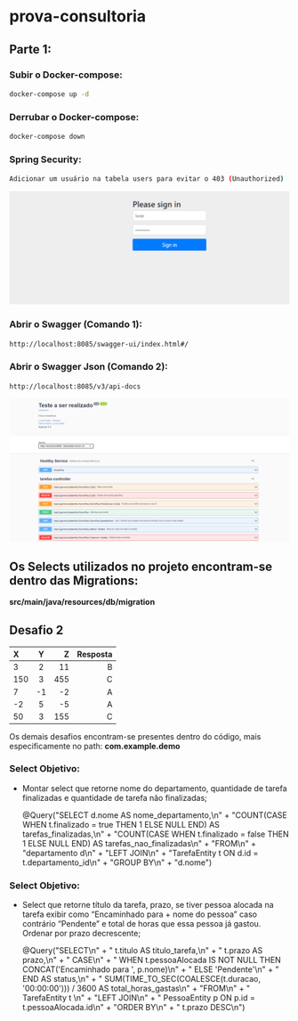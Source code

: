 # prova-consultoria

## Parte 1:


### Subir o Docker-compose:

```sh
docker-compose up -d
```

### Derrubar o Docker-compose:

```sh
docker-compose down
```

### Spring Security:
```sh
Adicionar um usuário na tabela users para evitar o 403 (Unauthorized) 
```

![login](login.png)


### Abrir o Swagger (Comando 1):
```sh
http://localhost:8085/swagger-ui/index.html#/
```

### Abrir o Swagger Json (Comando 2):
```sh
http://localhost:8085/v3/api-docs
```

![swagger](swagger.png)

## Os Selects utilizados no projeto encontram-se dentro das Migrations: 
**src/main/java/resources/db/migration**



## Desafio 2
| X   | Y  |   Z | Resposta |
|:----|:--:|----:|---------:|
| 3   | 2  |  11 |        B |
| 150 | 3  | 455 |        C |
| 7   | -1 |  -2 |        A |
| -2  | 5  |  -5 |        A |
| 50  | 3  | 155 |        C |



Os demais desafios encontram-se presentes dentro do código, mais especificamente no path: **com.example.demo**


### Select Objetivo: 
- Montar select que retorne nome do departamento, quantidade de tarefa finalizadas e quantidade de tarefa não finalizadas;


    @Query("SELECT d.nome AS nome_departamento,\n" +
            "COUNT(CASE WHEN t.finalizado = true THEN 1 ELSE NULL END) AS tarefas_finalizadas,\n" +
            "COUNT(CASE WHEN t.finalizado = false THEN 1 ELSE NULL END) AS tarefas_nao_finalizadas\n" +
            "FROM\n" +
            "departamento d\n" +
            "LEFT JOIN\n" +
            "TarefaEntity t ON d.id = t.departamento_id\n" +
            "GROUP BY\n" +
            "d.nome")



### Select Objetivo:
- Select que retorne título da tarefa, prazo, se tiver pessoa alocada na tarefa exibir como “Encaminhado para + nome do pessoa” caso contrário “Pendente” e total de horas que essa pessoa já gastou. Ordenar por prazo decrescente;


    @Query("SELECT\n" +
            "    t.titulo AS titulo_tarefa,\n" +
            "    t.prazo AS prazo,\n" +
            "    CASE\n" +
            "        WHEN t.pessoaAlocada IS NOT NULL THEN CONCAT('Encaminhado para ', p.nome)\n" +
            "        ELSE 'Pendente'\n" +
            "    END AS status,\n" +
            "    SUM(TIME_TO_SEC(COALESCE(t.duracao, '00:00:00'))) / 3600 AS total_horas_gastas\n" +
            "FROM\n" +
            "    TarefaEntity t \n" +
            "LEFT JOIN\n" +
            "    PessoaEntity p ON p.id = t.pessoaAlocada.id\n" +
            "ORDER BY\n" +
            "    t.prazo DESC\n")
